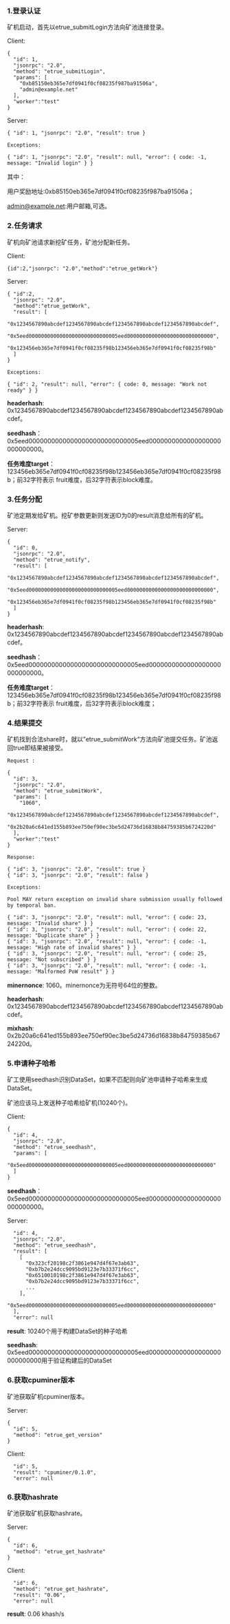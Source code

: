 

###     1.登录认证

矿机启动，首先以etrue_submitLogin方法向矿池连接登录。


Client:

```
{
  "id": 1,
  "jsonrpc": "2.0",
  "method": "etrue_submitLogin",
  "params": [
    "0xb85150eb365e7df0941f0cf08235f987ba91506a", 
    "admin@example.net"
  ],
  "worker":"test"
}
```

Server:

```
{ "id": 1, "jsonrpc": "2.0", "result": true }

Exceptions:

{ "id": 1, "jsonrpc": "2.0", "result": null, "error": { code: -1, message: "Invalid login" } }
```

其中：

用户奖励地址:0xb85150eb365e7df0941f0cf08235f987ba91506a；

admin@example.net:用户邮箱,可选。



### 	2.任务请求

矿机向矿池请求新挖矿任务，矿池分配新任务。

Client:

```
{id":2,"jsonrpc": "2.0","method":"etrue_getWork"}

```

Server:

```
{ "id":2,
  "jsonrpc": "2.0",
  "method":"etrue_getWork",
  "result": [
    "0x1234567890abcdef1234567890abcdef1234567890abcdef1234567890abcdef",
	"0x5eed00000000000000000000000000005eed0000000000000000000000000000",
	"0x123456eb365e7df0941f0cf08235f98b123456eb365e7df0941f0cf08235f98b"
  ]
}

Exceptions:

{ "id": 2, "result": null, "error": { code: 0, message: "Work not ready" } }
```
**headerhash**: 0x1234567890abcdef1234567890abcdef1234567890abcdef1234567890abcdef。

**seedhash**：0x5eed00000000000000000000000000005eed0000000000000000000000000000。

**任务难度target**：123456eb365e7df0941f0cf08235f98b123456eb365e7df0941f0cf08235f98b；前32字符表示
fruit难度，后32字符表示block难度。



### 	3.任务分配

矿池定期发给矿机。挖矿参数更新则发送ID为0的result消息给所有的矿机。


Server:

```
{
  "id": 0,
  "jsonrpc": "2.0",
  "method": "etrue_notify",
  "result": [
    "0x1234567890abcdef1234567890abcdef1234567890abcdef1234567890abcdef",
	"0x5eed00000000000000000000000000005eed0000000000000000000000000000",
	"0x123456eb365e7df0941f0cf08235f98b123456eb365e7df0941f0cf08235f98b"
  ]
}
```

**headerhash**: 0x1234567890abcdef1234567890abcdef1234567890abcdef1234567890abcdef。

**seedhash**：0x5eed00000000000000000000000000005eed0000000000000000000000000000。

**任务难度target**：123456eb365e7df0941f0cf08235f98b123456eb365e7df0941f0cf08235f98b；前32字符表示
fruit难度，后32字符表示block难度；


### 	4.结果提交

矿机找到合法share时，就以”etrue_submitWork“方法向矿池提交任务。矿池返回true即结果被接受。

```
Request :

{
  "id": 3,
  "jsonrpc": "2.0",
  "method": "etrue_submitWork",
  "params": [
    "1060",
    "0x1234567890abcdef1234567890abcdef1234567890abcdef1234567890abcdef",
	"0x2b20a6c641ed155b893ee750ef90ec3be5d24736d16838b84759385b6724220d"
  ],
  "worker":"test"
}

Response:

{ "id": 3, "jsonrpc": "2.0", "result": true }
{ "id": 3, "jsonrpc": "2.0", "result": false }

Exceptions:

Pool MAY return exception on invalid share submission usually followed by temporal ban.

{ "id": 3, "jsonrpc": "2.0", "result": null, "error": { code: 23, message: "Invalid share" } }
{ "id": 3, "jsonrpc": "2.0", "result": null, "error": { code: 22, message: "Duplicate share" } }
{ "id": 3, "jsonrpc": "2.0", "result": null, "error": { code: -1, message: "High rate of invalid shares" } }
{ "id": 3, "jsonrpc": "2.0", "result": null, "error": { code: 25, message: "Not subscribed" } }
{ "id": 3, "jsonrpc": "2.0", "result": null, "error": { code: -1, message: "Malformed PoW result" } }

```
**minernonce**: 1060。minernonce为无符号64位的整数。

**headerhash**: 0x1234567890abcdef1234567890abcdef1234567890abcdef1234567890abcdef。

**mixhash**: 0x2b20a6c641ed155b893ee750ef90ec3be5d24736d16838b84759385b6724220d。



### 	5.申请种子哈希

矿工使用seedhash识别DataSet，如果不匹配则向矿池申请种子哈希来生成DataSet。

矿池应该马上发送种子哈希给矿机(10240个)。


Client:

```
{
  "id": 4,
  "jsonrpc": "2.0",
  "method": "etrue_seedhash",
  "params": [
    "0x5eed00000000000000000000000000005eed0000000000000000000000000000"
  ]
}
```

**seedhash**：0x5eed00000000000000000000000000005eed0000000000000000000000000000。


Server:

```
  "id": 4,
  "jsonrpc": "2.0",
  "method": "etrue_seedhash",
  "result": [
    [
      "0x323cf20198c2f3861e947d4f67e3ab63",
      "0xb7b2e24dcc9095bd9123e7b33371f6cc",
      "0x6510010198c2f3861e947d4f67e3ab63",
      "0xb7b2e24dcc9095bd9123e7b33371f6cc",
      ...
    ],
	"0x5eed00000000000000000000000000005eed0000000000000000000000000000"
  ],
  "error": null
```

**result**: 10240个用于构建DataSet的种子哈希

**seedhash**: 0x5eed00000000000000000000000000005eed0000000000000000000000000000用于验证构建后的DataSet



###     6.获取cpuminer版本

矿池获取矿机cpuminer版本。


Server:

```
{
  "id": 5,
  "method": "etrue_get_version"
}
```


Client:

```
  "id": 5,
  "result": "cpuminer/0.1.0",
  "error": null
```

###     6.获取hashrate

矿池获取矿机获取hashrate。


Server:

```
{
  "id": 6,
  "method": "etrue_get_hashrate"
}
```


Client:

```
  "id": 6,
  "method": "etrue_get_hashrate",
  "result": "0.06",
  "error": null
```
**result**: 0.06 khash/s
